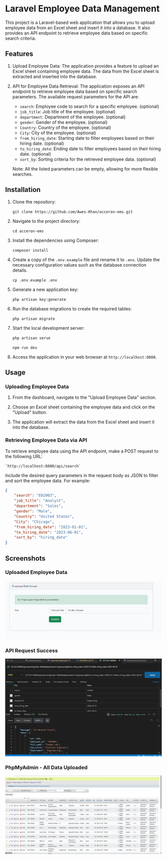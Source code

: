 # Laravel Employee Data Management

This project is a Laravel-based web application that allows you to upload employee data from an Excel sheet and insert it into a database. It also provides an API endpoint to retrieve employee data based on specific search criteria.

## Features

1. Upload Employee Data: The application provides a feature to upload an Excel sheet containing employee data. The data from the Excel sheet is extracted and inserted into the database.

2. API for Employee Data Retrieval: The application exposes an API endpoint to retrieve employee data based on specific search parameters. The available request parameters for the API are:

    - `search`: Employee code to search for a specific employee. (optional)
    - `job_title`: Job title of the employee. (optional)
    - `department`: Department of the employee. (optional)
    - `gender`: Gender of the employee. (optional)
    - `Country`: Country of the employee. (optional)
    - `City`: City of the employee. (optional)
    - `from_hiring_date`: Starting date to filter employees based on their hiring date. (optional)
    - `to_hiring_date`: Ending date to filter employees based on their hiring date. (optional)
    - `sort_by`: Sorting criteria for the retrieved employee data. (optional)

    Note: All the listed parameters can be empty, allowing for more flexible searches.

## Installation

1. Clone the repository:

   `git clone https://github.com/Awes-Khan/acceron-ems.git`

3. Navigate to the project directory:

    `cd acceron-ems`

4. Install the dependencies using Composer:

    `composer install`

4. Create a copy of the `.env.example` file and rename it to `.env`. Update the necessary configuration values such as the database connection details.

    `cp .env.example .env`

5. Generate a new application key:

    `php artisan key:generate`

6. Run the database migrations to create the required tables:

    `php artisan migrate`

7. Start the local development server:

    `php artisan serve`

    `npm run dev`

8. Access the application in your web browser at `http://localhost:8000`.

## Usage

### Uploading Employee Data

1. From the dashboard, navigate to the "Upload Employee Data" section.

2. Choose an Excel sheet containing the employee data and click on the "Upload" button.

3. The application will extract the data from the Excel sheet and insert it into the database.

### Retrieving Employee Data via API

To retrieve employee data using the API endpoint, make a POST request to the following URL:

    `http://localhost:8000/api/search`

Include the desired query parameters in the request body as JSON to filter and sort the employee data. For example:

```json
{
    "search": "E02003",
    "job_title": "Analyst",
    "department": "Sales",
    "gender": "Male",
    "Country": "United States",
    "City": "Chicago",
    "from_hiring_date": "2023-01-01",
    "to_hiring_date": "2023-06-01",
    "sort_by": "hiring_date"
}
```

## Screenshots
### Uploaded Employee Data
![Success Image](
https://github.com/Awes-Khan/acceron-ems/blob/main/public/image.png)

### API Request Success
![API Screenshot](
https://github.com/Awes-Khan/acceron-ems/blob/main/public/image-1.png)

### PhpMyAdmin - All Data Uploaded
![PHPMyadmin](
https://github.com/Awes-Khan/acceron-ems/blob/main/public/image-2.png)
